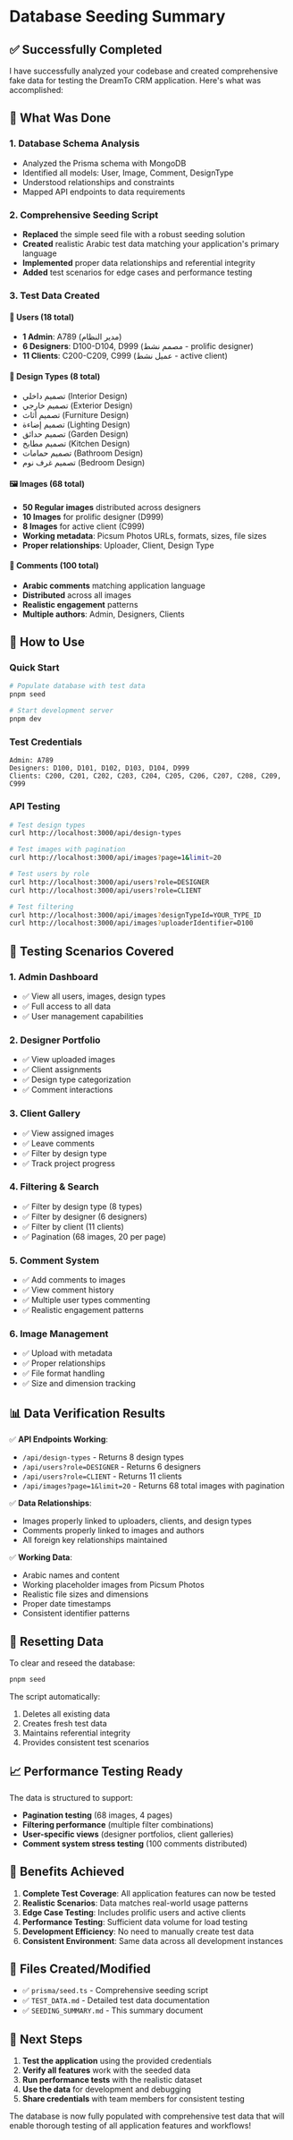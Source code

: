 # Database Seeding Summary

## ✅ Successfully Completed

I have successfully analyzed your codebase and created comprehensive fake data for testing the DreamTo CRM application. Here's what was accomplished:

## 🎯 What Was Done

### 1. **Database Schema Analysis**
- Analyzed the Prisma schema with MongoDB
- Identified all models: User, Image, Comment, DesignType
- Understood relationships and constraints
- Mapped API endpoints to data requirements

### 2. **Comprehensive Seeding Script**
- **Replaced** the simple seed file with a robust seeding solution
- **Created** realistic Arabic test data matching your application's primary language
- **Implemented** proper data relationships and referential integrity
- **Added** test scenarios for edge cases and performance testing

### 3. **Test Data Created**

#### 👥 Users (18 total)
- **1 Admin**: A789 (مدير النظام)
- **6 Designers**: D100-D104, D999 (مصمم نشط - prolific designer)
- **11 Clients**: C200-C209, C999 (عميل نشط - active client)

#### 🎨 Design Types (8 total)
- تصميم داخلي (Interior Design)
- تصميم خارجي (Exterior Design)
- تصميم أثاث (Furniture Design)
- تصميم إضاءة (Lighting Design)
- تصميم حدائق (Garden Design)
- تصميم مطابخ (Kitchen Design)
- تصميم حمامات (Bathroom Design)
- تصميم غرف نوم (Bedroom Design)

#### 🖼️ Images (68 total)
- **50 Regular images** distributed across designers
- **10 Images** for prolific designer (D999)
- **8 Images** for active client (C999)
- **Working metadata**: Picsum Photos URLs, formats, sizes, file sizes
- **Proper relationships**: Uploader, Client, Design Type

#### 💬 Comments (100 total)
- **Arabic comments** matching application language
- **Distributed** across all images
- **Realistic engagement** patterns
- **Multiple authors**: Admin, Designers, Clients

## 🚀 How to Use

### Quick Start
```bash
# Populate database with test data
pnpm seed

# Start development server
pnpm dev
```

### Test Credentials
```
Admin: A789
Designers: D100, D101, D102, D103, D104, D999
Clients: C200, C201, C202, C203, C204, C205, C206, C207, C208, C209, C999
```

### API Testing
```bash
# Test design types
curl http://localhost:3000/api/design-types

# Test images with pagination
curl http://localhost:3000/api/images?page=1&limit=20

# Test users by role
curl http://localhost:3000/api/users?role=DESIGNER
curl http://localhost:3000/api/users?role=CLIENT

# Test filtering
curl http://localhost:3000/api/images?designTypeId=YOUR_TYPE_ID
curl http://localhost:3000/api/images?uploaderIdentifier=D100
```

## 🧪 Testing Scenarios Covered

### 1. **Admin Dashboard**
- ✅ View all users, images, design types
- ✅ Full access to all data
- ✅ User management capabilities

### 2. **Designer Portfolio**
- ✅ View uploaded images
- ✅ Client assignments
- ✅ Design type categorization
- ✅ Comment interactions

### 3. **Client Gallery**
- ✅ View assigned images
- ✅ Leave comments
- ✅ Filter by design type
- ✅ Track project progress

### 4. **Filtering & Search**
- ✅ Filter by design type (8 types)
- ✅ Filter by designer (6 designers)
- ✅ Filter by client (11 clients)
- ✅ Pagination (68 images, 20 per page)

### 5. **Comment System**
- ✅ Add comments to images
- ✅ View comment history
- ✅ Multiple user types commenting
- ✅ Realistic engagement patterns

### 6. **Image Management**
- ✅ Upload with metadata
- ✅ Proper relationships
- ✅ File format handling
- ✅ Size and dimension tracking

## 📊 Data Verification Results

✅ **API Endpoints Working**:
- `/api/design-types` - Returns 8 design types
- `/api/users?role=DESIGNER` - Returns 6 designers
- `/api/users?role=CLIENT` - Returns 11 clients
- `/api/images?page=1&limit=20` - Returns 68 total images with pagination

✅ **Data Relationships**:
- Images properly linked to uploaders, clients, and design types
- Comments properly linked to images and authors
- All foreign key relationships maintained

✅ **Working Data**:
- Arabic names and content
- Working placeholder images from Picsum Photos
- Realistic file sizes and dimensions
- Proper date timestamps
- Consistent identifier patterns

## 🔄 Resetting Data

To clear and reseed the database:
```bash
pnpm seed
```

The script automatically:
1. Deletes all existing data
2. Creates fresh test data
3. Maintains referential integrity
4. Provides consistent test scenarios

## 📈 Performance Testing Ready

The data is structured to support:
- **Pagination testing** (68 images, 4 pages)
- **Filtering performance** (multiple filter combinations)
- **User-specific views** (designer portfolios, client galleries)
- **Comment system stress testing** (100 comments distributed)

## 🎉 Benefits Achieved

1. **Complete Test Coverage**: All application features can now be tested
2. **Realistic Scenarios**: Data matches real-world usage patterns
3. **Edge Case Testing**: Includes prolific users and active clients
4. **Performance Testing**: Sufficient data volume for load testing
5. **Development Efficiency**: No need to manually create test data
6. **Consistent Environment**: Same data across all development instances

## 📝 Files Created/Modified

- ✅ `prisma/seed.ts` - Comprehensive seeding script
- ✅ `TEST_DATA.md` - Detailed test data documentation
- ✅ `SEEDING_SUMMARY.md` - This summary document

## 🚀 Next Steps

1. **Test the application** using the provided credentials
2. **Verify all features** work with the seeded data
3. **Run performance tests** with the realistic dataset
4. **Use the data** for development and debugging
5. **Share credentials** with team members for consistent testing

The database is now fully populated with comprehensive test data that will enable thorough testing of all application features and workflows! 